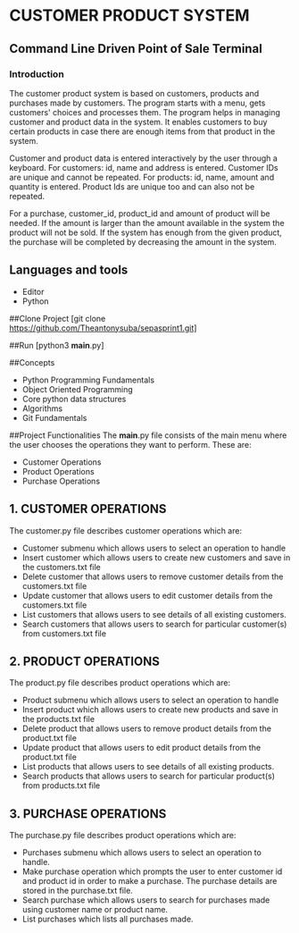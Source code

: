 # CUSTOMER PRODUCT SYSTEM
## Command Line Driven Point of Sale Terminal
### Introduction
The customer product system is based on customers, products and purchases made by customers. The program starts with a menu, gets customers' choices and processes them. The program helps in managing customer and product data in the system. It enables customers to buy certain products in case there are enough items from that product in the system. 

Customer and product data is entered interactively by the user through a keyboard. For customers: id, name and address is entered. Customer IDs are unique and cannot be repeated. For products: id, name, amount and quantity is entered. Product Ids are unique too and can also not be repeated. 

For a purchase, customer_id, product_id and amount of product will be needed. If the amount is larger than the amount available in the system the product will not be sold. If the system has enough from the given product, the purchase will be completed by decreasing the amount in the system. 

## Languages and tools
* Editor
* Python

##Clone Project
[git clone https://github.com/Theantonysuba/sepasprint1.git]

##Run
[python3 __main__.py]

##Concepts
+ Python Programming Fundamentals
+ Object Oriented Programming
+ Core python data structures
+ Algorithms
+ Git Fundamentals

##Project Functionalities
The __main__.py file consists of the main menu where the user chooses the operations they want to perform. These are:
- Customer Operations
- Product Operations
- Purchase Operations

## 1. CUSTOMER OPERATIONS
The customer.py file describes customer operations which are:
* Customer submenu which allows users to select an operation to handle
* Insert customer which allows users to create new customers and save in the customers.txt file
* Delete customer that allows users to remove customer details from the customers.txt file
* Update customer that allows users to edit customer details from the customers.txt file
* List customers that allows users to see details of all existing customers.
* Search customers that allows users to search for particular customer(s) from customers.txt file

## 2. PRODUCT OPERATIONS
The product.py file describes product operations which are:
* Product submenu which allows users to select an operation to handle
* Insert product which allows users to create new products and save in the products.txt file
* Delete product that allows users to remove product details from the product.txt file
* Update product that allows users to edit product details from the product.txt file
* List products that allows users to see details of all existing products.
* Search products that allows users to search for particular product(s) from products.txt file

## 3. PURCHASE OPERATIONS
The purchase.py file describes product operations which are:
* Purchases submenu which allows users to select an operation to handle.
* Make purchase operation which prompts the user to enter customer id and product id in order to make a purchase. The purchase details are stored in the purchase.txt file.
* Search purchase which allows users to search for purchases made using customer name or product name.
* List purchases which lists all purchases made.








